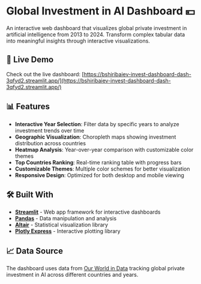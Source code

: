 # Global Investment in AI Dashboard 💴

An interactive web dashboard that visualizes global private investment in artificial intelligence from 2013 to 2024. Transform complex tabular data into meaningful insights through interactive visualizations.

## 🚀 Live Demo

Check out the live dashboard: [https://bshiribaiev-invest-dashboard-dash-3qfyd2.streamlit.app/](https://bshiribaiev-invest-dashboard-dash-3qfyd2.streamlit.app/)

## 📊 Features

- **Interactive Year Selection**: Filter data by specific years to analyze investment trends over time
- **Geographic Visualization**: Choropleth maps showing investment distribution across countries
- **Heatmap Analysis**: Year-over-year comparison with customizable color themes
- **Top Countries Ranking**: Real-time ranking table with progress bars
- **Customizable Themes**: Multiple color schemes for better visualization
- **Responsive Design**: Optimized for both desktop and mobile viewing

## 🛠️ Built With

- **[Streamlit](https://streamlit.io/)** - Web app framework for interactive dashboards
- **[Pandas](https://pandas.pydata.org/)** - Data manipulation and analysis
- **[Altair](https://altair-viz.github.io/)** - Statistical visualization library
- **[Plotly Express](https://plotly.com/python/plotly-express/)** - Interactive plotting library

## 📈 Data Source

The dashboard uses data from [Our World in Data](https://ourworldindata.org/grapher/private-investment-in-artificial-intelligence?tab=table) tracking global private investment in AI across different countries and years.


